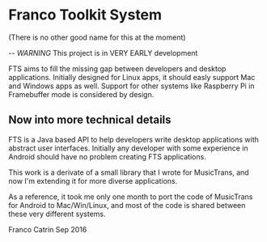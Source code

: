 # Franco Toolkit System
(There is no other good name for this at the moment)

--
*WARNING* This project is in VERY EARLY development

FTS aims to fill the missing gap between developers and desktop applications.
Initially designed for Linux apps, it should easly support Mac and Windows apps as well.
Support for other systems like Raspberry Pi in Framebuffer mode is considered by design.

Now into more technical details
--
FTS is a Java based API to help developers write desktop applications with abstract
user interfaces. Initially any developer with some experience in Android should have
no problem creating FTS applications.

This work is a derivate of a small library that I wrote for MusicTrans, and now
I'm extending it for more diverse applications.  

As a reference, it took me only one month to port the code of MusicTrans for Android to Mac/Win/Linux,
and most of the code is shared between these very different systems.

Franco Catrin
Sep 2016
